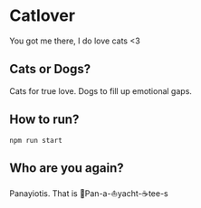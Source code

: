 # Catlover

You got me there, I do love cats <3

## Cats or Dogs?

Cats for true love. Dogs to fill up emotional gaps. 

## How to run?

`npm run start`


## Who are you again?

Panayiotis. That is 🥘Pan-a-⛵yacht-☕tee-s